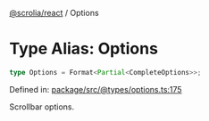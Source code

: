 [@scrolia/react](../README.md) / Options

# Type Alias: Options

```ts
type Options = Format<Partial<CompleteOptions>>;
```

Defined in: [package/src/@types/options.ts:175](https://github.com/scrolia/react/blob/0546efab414d6330c2dc8561a55082235988c073/package/src/@types/options.ts#L175)

Scrollbar options.
